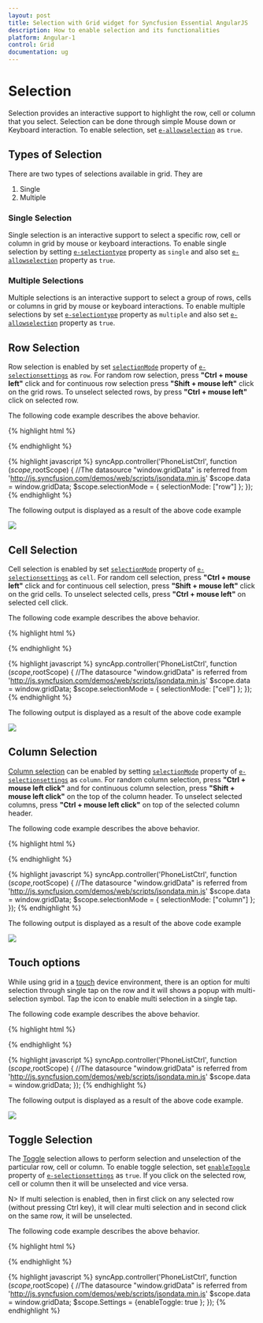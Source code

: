 ```yaml
---
layout: post
title: Selection with Grid widget for Syncfusion Essential AngularJS
description: How to enable selection and its functionalities
platform: Angular-1
control: Grid
documentation: ug
--- 
```

# Selection

Selection provides an interactive support to highlight the row, cell or column that you select. Selection can be done through simple Mouse down or Keyboard interaction. To enable selection, set [`e-allowselection`](http://help.syncfusion.com/api/js/ejgrid#members:allowselection "allowSelection") as `true`. 

## Types of Selection

There are two types of selections available in grid. They are

1. Single 
2. Multiple 

### Single Selection

Single selection is an interactive support to select a specific row, cell or column in grid by mouse or keyboard interactions. To enable single selection by setting [`e-selectiontype`](http://help.syncfusion.com/api/js/ejgrid#members:selectiontype "selectionType") property as `single` and also set [`e-allowselection`](http://help.syncfusion.com/api/js/ejgrid#members:allowselection "allowSelection") property as `true`.

### Multiple Selections

Multiple selections is an interactive support to select a group of rows, cells or columns in grid by mouse or keyboard interactions. To enable multiple selections by set [`e-selectiontype`](http://help.syncfusion.com/api/js/ejgrid#members:selectiontype "selectionType") property as `multiple` and also set [`e-allowselection`](http://help.syncfusion.com/api/js/ejgrid#members:allowselection "allowSelection") property as `true`.

## Row Selection

Row selection is enabled by set [`selectionMode`](http://help.syncfusion.com/api/js/ejgrid#members:selectionsettings-selectionmode "selectionMode") property of [`e-selectionsettings`](http://help.syncfusion.com/api/js/ejgrid#members:selectionsettings "selectionSettings") as `row`. For random row selection, press **"Ctrl + mouse left"** click and for continuous row selection press **"Shift + mouse left"** click on the grid rows. To unselect selected rows, by press **"Ctrl + mouse left"** click on selected row.

The following code example describes the above behavior.

{% highlight html %}
 <div ng-controller="PhoneListCtrl">
     <div id="Grid" ej-grid e-datasource="data"  e-allowpaging="true"  e-allowfiltering="true" e-allowselection="true" e-selectionsettings="selectionMode" e-selectiontype="multiple">
          <div e-columns>
             <div e-column e-field="OrderID" ></div>
             <div e-column e-field="EmployeeID" ></div>
             <div e-column e-field="ShipCity" ></div>
             <div e-column e-field="ShipCountry" ></div>
             <div e-column e-field="Freight"></div>
            </div>
       </div>
 </div>
{% endhighlight %}

{% highlight javascript %}
    syncApp.controller('PhoneListCtrl', function ($scope,$rootScope) {
       //The datasource "window.gridData" is referred from 'http://js.syncfusion.com/demos/web/scripts/jsondata.min.js'
        $scope.data = window.gridData;
		 $scope.selectionMode = { selectionMode: ["row"] };
      });
{% endhighlight %}

The following output is displayed as a result of the above code example

![](selection_images/selection_img1.png)


## Cell Selection

Cell selection is enabled by set [`selectionMode`](http://help.syncfusion.com/api/js/ejgrid#members:selectionsettings-selectionmode "selectionMode") property of [`e-selectionsettings`](http://help.syncfusion.com/api/js/ejgrid#members:selectionsettings "selectionSettings") as `cell`. For random cell selection, press **"Ctrl + mouse left"** click and for continuous cell selection, press **"Shift + mouse left"** click on the grid cells. To unselect selected cells, press **"Ctrl + mouse left"** on selected cell click.

The following code example describes the above behavior.

{% highlight html %}
 <div ng-controller="PhoneListCtrl">
     <div id="Grid" ej-grid e-datasource="data"  e-allowpaging="true"  e-allowfiltering="true" e-allowselection="true" e-selectionsettings="selectionMode" e-selectiontype="multiple">
          <div e-columns>
             <div e-column e-field="OrderID" ></div>
             <div e-column e-field="EmployeeID" ></div>
             <div e-column e-field="ShipCity" ></div>
             <div e-column e-field="ShipCountry" ></div>
             <div e-column e-field="Freight"></div>
            </div>
       </div>
 </div>
{% endhighlight %}

{% highlight javascript %}
     syncApp.controller('PhoneListCtrl', function ($scope,$rootScope) {
       //The datasource "window.gridData" is referred from 'http://js.syncfusion.com/demos/web/scripts/jsondata.min.js'
        $scope.data = window.gridData;
		$scope.selectionMode = { selectionMode: ["cell"] };
      });
{% endhighlight %}


The following output is displayed as a result of the above code example

![](selection_images/selection_img2.png)

## Column Selection

[Column selection](http://help.syncfusion.com/api/js/ejgrid#members:selectionsettings-selectionmode "Column selection") can be enabled by setting [`selectionMode`](http://help.syncfusion.com/api/js/ejgrid#members:selectionsettings-selectionmode "selectionMode") property of [`e-selectionsettings`](http://help.syncfusion.com/api/js/ejgrid#members:selectionsettings "selectionSettings") as `column`. For random column selection, press **"Ctrl + mouse left click"** and for continuous column selection, press **"Shift + mouse left click"** on the top of the column header. To unselect selected columns, press **"Ctrl + mouse left click"** on top of the selected column header.

The following code example describes the above behavior.

{% highlight html %}
<div ng-controller="PhoneListCtrl">
     <div id="Grid" ej-grid e-datasource="data"  e-allowpaging="true"  e-allowfiltering="true" e-allowselection="true" e-selectionsettings="selectionMode" e-selectiontype="multiple">
          <div e-columns>
             <div e-column e-field="OrderID" ></div>
             <div e-column e-field="EmployeeID" ></div>
             <div e-column e-field="ShipCity" ></div>
             <div e-column e-field="ShipCountry" ></div>
             <div e-column e-field="Freight"></div>
            </div>
       </div>
 </div>
{% endhighlight %}

{% highlight javascript %}
      syncApp.controller('PhoneListCtrl', function ($scope,$rootScope) {
       //The datasource "window.gridData" is referred from 'http://js.syncfusion.com/demos/web/scripts/jsondata.min.js'
            $scope.data = window.gridData;
		$scope.selectionMode = { selectionMode: ["column"] };
      });
{% endhighlight %}

The following output is displayed as a result of the above code example

![](selection_images/selection_img4.png)


## Touch options

While using grid in a [touch](http://help.syncfusion.com/api/js/ejgrid#members:enabletouch "touch") device environment, there is an option for multi selection through single tap on the row and it will shows a popup with multi-selection symbol. Tap the icon to enable multi selection in a single tap.

The following code example describes the above behavior. 

{% highlight html %}
<div ng-controller="PhoneListCtrl">
     <div id="Grid" ej-grid e-datasource="data"  e-allowpaging="true" e-enabletouch="true" e-allowfiltering="true" e-allowselection="true" e-selectiontype="multiple">
          <div e-columns>
             <div e-column e-field="OrderID" ></div>
             <div e-column e-field="EmployeeID" ></div>
             <div e-column e-field="ShipCity" ></div>
             <div e-column e-field="ShipCountry" ></div>
             <div e-column e-field="Freight"></div>
            </div>
       </div>
 </div>
{% endhighlight %}

{% highlight javascript %}
      syncApp.controller('PhoneListCtrl', function ($scope,$rootScope) {
       //The datasource "window.gridData" is referred from 'http://js.syncfusion.com/demos/web/scripts/jsondata.min.js'
        $scope.data = window.gridData;
      });
{% endhighlight %}

The following output is displayed as a result of the above code example.

![](selection_images/selection_img5.png)


## Toggle Selection

The [Toggle](http://help.syncfusion.com/api/js/ejgrid#members:selectionsettings-enabletoggle "Toggle") selection allows to perform selection and unselection of the particular row, cell or column.  To enable toggle selection, set [`enableToggle`](http://help.syncfusion.com/api/js/ejgrid#members:selectionsettings-enabletoggle "enableToggle") property of [`e-selectionsettings`](http://help.syncfusion.com/api/js/ejgrid#members:selectionsettings "selectionSettings") as `true`. If you click on the selected row, cell or column then it will be unselected and vice versa. 

N> If multi selection is enabled, then in first click on any selected row (without pressing Ctrl key), it will clear multi selection and in second click on the same row, it will be unselected. 

The following code example describes the above behavior. 

{% highlight html %}
<div ng-controller="PhoneListCtrl">
     <div id="Grid" ej-grid e-datasource="data"  e-allowpaging="true" e-allowselection="true" e-selectionsettings="Settings">
          <div e-columns>
             <div e-column e-field="OrderID" ></div>
             <div e-column e-field="EmployeeID" ></div>
             <div e-column e-field="ShipCity" ></div>
             <div e-column e-field="ShipCountry" ></div>
             <div e-column e-field="Freight"></div>
            </div>
       </div>
 </div>
{% endhighlight %}

{% highlight javascript %}
      syncApp.controller('PhoneListCtrl', function ($scope,$rootScope) {
       //The datasource "window.gridData" is referred from 'http://js.syncfusion.com/demos/web/scripts/jsondata.min.js'
        $scope.data = window.gridData;
		$scope.Settings = {enableToggle: true };
      });
{% endhighlight %}

